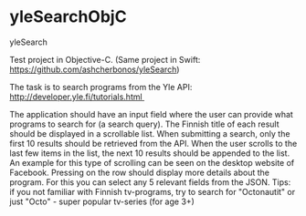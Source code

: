 # yleSearchObjC

yleSearch

Test project in Objective-C.
(Same project in Swift: https://github.com/ashcherbonos/yleSearch)

The task is to search programs from the Yle API:  http://developer.yle.fi/tutorials.html 

The application should have an input field where the user can provide what programs to search for (a search query).
The Finnish title of each result should be displayed in a scrollable list.
When submitting a search, only the first 10 results should be retrieved from the API.
When the user scrolls to the last few items in the list, the next 10 results should be appended to the list. An example for this type of scrolling can be seen on the desktop website of Facebook.
Pressing on the row should display more details about the program. For this you can select any 5 relevant fields from the JSON.
Tips: if you not familiar with Finnish tv-programs, try to search for "Octonautit" or just "Octo" - super popular tv-series (for age 3+)

